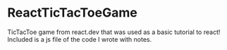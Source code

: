 # ReactTicTacToeGame
TicTacToe game from react.dev that was used as a basic tutorial to react! Included is a js file of the code I wrote with notes.
